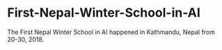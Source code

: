 # First-Nepal-Winter-School-in-AI
The First Nepal Winter School in AI happened in Kathmandu, Nepal from 20-30, 2018.
